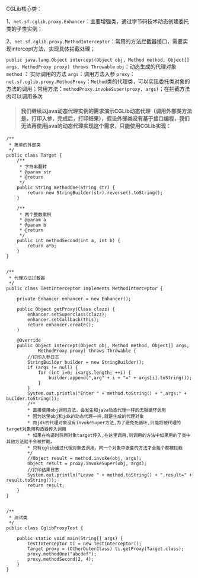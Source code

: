 CGLib核心类：

1、`net.sf.cglib.proxy.Enhancer`：主要增强类，通过字节码技术动态创建委托类的子类实例；

2、`net.sf.cglib.proxy.MethodInterceptor`：常用的方法拦截器接口，需要实现intercept方法，实现具体拦截处理；

`public java.lang.Object intercept(Object obj, Method method, Object[] args, MethodProxy proxy) throws Throwable`
`obj`：动态生成的代理对象
`method` ： 实际调用的方法
`args`：调用方法入参
`proxy`：
`net.sf.cglib.proxy.MethodProxy`：`Method`类的代理类，可以实现委托类对象的方法的调用；常用方法：`methodProxy.invokeSuper(proxy, args)`；在拦截方法内可以调用多次

> #### 我们继续以java动态代理实例的需求演示CGLib动态代理（调用外部类方法是，打印入参，完成后，打印结果），假设外部类没有基于接口编程，我们无法再使用java的动态代理实现这个需求，只能使用CGLib实现：

```
/**
 * 简单的外部类
 */
public class Target {
    /**
     * 字符串翻转
     * @param str
     * @return
     */
    public String methodOne(String str) {
        return new StringBuilder(str).reverse().toString();
    }
 
    /**
     * 两个整数乘积
     * @param a
     * @param b
     * @return
     */
    public int methodSecond(int a, int b) {
        return a*b;
    }
}
```

```

/**
 * 代理方法拦截器
 */
public class TestInterceptor implements MethodInterceptor {

    private Enhancer enhancer = new Enhancer();

    public Object getProxy(Class clazz) {
        enhancer.setSuperclass(clazz);
        enhancer.setCallback(this);
        return enhancer.create();
    }

    @Override
    public Object intercept(Object obj, Method method, Object[] args,
            MethodProxy proxy) throws Throwable {
        //打印入参日志
        StringBuilder builder = new StringBuilder();
        if (args != null) {
            for (int i=0; i<args.length; ++i) {
                builder.append(",arg" + i + "=" + args[i].toString());
            }
        }
        System.out.println("Enter " + method.toString() + ",args:" + builder.toString());
        /**
        * 直接使用obj调用方法，会发生和java动态代理一样的无限循环调用
        * 因为这里obj和jdk的动态代理一样,就是生成的代理对象
        * 而jdk的代理对象没有invokeSuper方法,为了避免死循环,只能将被代理的target对象用构造器传入调用
        * 如果在构造时将原对象target传入,在这里调用,则调用的方法中如果用的了类中其他方法就不会被拦截。
        * 只有cglib通过代理对象去调用，同一个对象中嵌套的方法才会每个都被拦截
        */
        //Object result = method.invoke(obj, args); 
        Object result = proxy.invokeSuper(obj, args);
        //打印结果日志
        System.out.println("Leave " + method.toString() + ",result=" + result.toString());
        return result;
    }
}
```

```

/**
 * 测试类
 */
public class CglibProxyTest {

    public static void main(String[] args) {
        TestInterceptor ti = new TestInterceptor();
        Target proxy = (OtherOuterClass) ti.getProxy(Target.class);
        proxy.methodOne("abcdef");
        proxy.methodSecond(2, 4);
    }
}
```

